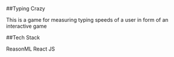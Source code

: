 ##Typing Crazy

This is a game for measuring typing speeds of a user in form of an interactive game

##Tech Stack

ReasonML
React JS